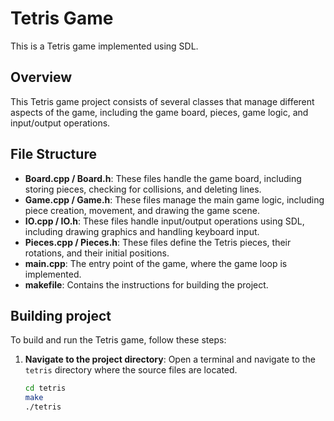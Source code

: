 # Tetris Game

This is a Tetris game implemented using SDL.

## Overview

This Tetris game project consists of several classes that manage different aspects of the game, including the game board, pieces, game logic, and input/output operations.

## File Structure

- **Board.cpp / Board.h**: These files handle the game board, including storing pieces, checking for collisions, and deleting lines.
- **Game.cpp / Game.h**: These files manage the main game logic, including piece creation, movement, and drawing the game scene.
- **IO.cpp / IO.h**: These files handle input/output operations using SDL, including drawing graphics and handling keyboard input.
- **Pieces.cpp / Pieces.h**: These files define the Tetris pieces, their rotations, and their initial positions.
- **main.cpp**: The entry point of the game, where the game loop is implemented.
- **makefile**: Contains the instructions for building the project.

## Building project

To build and run the Tetris game, follow these steps:

1. **Navigate to the project directory**:
   Open a terminal and navigate to the `tetris` directory where the source files are located.

   ```sh
   cd tetris
   make
   ./tetris
